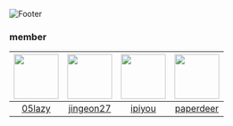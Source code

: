 ![Footer](https://capsule-render.vercel.app/api?type=waving&color=auto&text=code%20Attack&height=200&section=footer&fontSize=42)

### member

|<img src="https://avatars.githubusercontent.com/u/85563909?s=64&v=4" width="80">|<img src="https://avatars.githubusercontent.com/u/87012465?s=70&v=4" width="80">|<img src="https://avatars.githubusercontent.com/u/82878304?s=70&v=4" width="80">|<img src="https://avatars.githubusercontent.com/u/75576448?s=70&v=4" width="80">|
|:---:|:---:|:---:|:---:|
|[05lazy](https://github.com/05lazy)|[jingeon27](https://github.com/jingeon27)|[ipiyou](https://github.com/ipiyou)|[paperdeer](https://github.com/paperdeer)|
